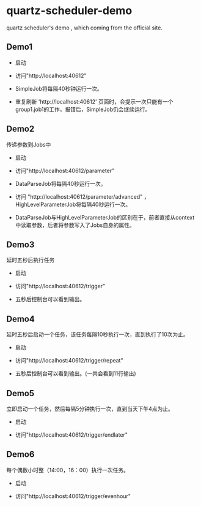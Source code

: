 # quartz-scheduler-demo
quartz scheduler's demo , which coming from the official site.

## Demo1

*  启动

*  访问"http://localhost:40612"

*  SimpleJob将每隔40秒钟运行一次。

*  重复刷新 'http://localhost:40612' 页面时，会提示一次只能有一个group1.job1的工作，报错后，SimpleJob仍会继续运行。

## Demo2

传递参数到Jobs中

* 启动

* 访问"http://localhost:40612/parameter"

* DataParseJob将每隔40秒运行一次。

* 访问 "http://localhost:40612/parameter/advanced" ，HighLevelParameterJob将每隔40秒运行一次。

* DataParseJob与HighLevelParameterJob的区别在于，前者直接从context中读取参数，后者将参数写入了Jobs自身的属性。

## Demo3

延时五秒后执行任务

* 启动

* 访问"http://localhost:40612/trigger"

* 五秒后控制台可以看到输出。

## Demo4 

延时五秒后启动一个任务，该任务每隔10秒执行一次，直到执行了10次为止。

* 启动

* 访问"http://localhost:40612/trigger/repeat"

* 五秒后控制台可以看到输出。(一共会看到11行输出)

## Demo5 

立即启动一个任务，然后每隔5分钟执行一次，直到当天下午4点为止。

* 启动

* 访问"http://localhost:40612/trigger/endlater"

## Demo6

每个偶数小时整（14:00，16：00）执行一次任务。

* 启动

* 访问"http://localhost:40612/trigger/evenhour"


